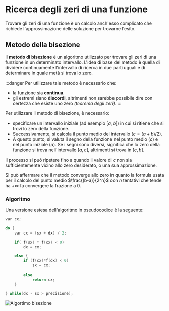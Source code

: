 # Ricerca degli zeri di una funzione

Trovare gli zeri di una funzione è un calcolo anch'esso complicato che richiede l'approssimazione delle soluzione per trovarne l'esito.

## Metodo della bisezione

Il **metodo di bisezione** è un algoritmo utilizzato per trovare gli zeri di una funzione in un determinato intervallo. L'idea di base del metodo è quella di dividere continuamente l'intervallo di ricerca in due parti uguali e di determinare in quale metà si trova lo zero.

:::danger
Per utilizzare tale metodo è necessario che:
- la funzione sia **continua**.
- gli estremi siano **discordi**, altrimenti non sarebbe possibile dire con certezza che esiste uno zero _(teorema degli zeri)_.
:::

Per utilizzare il metodo di bisezione, è necessario:

- specificare un intervallo iniziale (ad esempio $[a, b]$) in cui si ritiene che si trovi lo zero della funzione.
- Successivamente, si calcola il punto medio del intervallo ($c = (a+b)/2$).
- A questo punto, si valuta il segno della funzione nel punto medio ($c$) e nel punto iniziale ($a$). Se i segni sono diversi, significa che lo zero della funzione si trova nell'intervallo $[a,c]$, altrimenti si trova in $[c,b]$.

Il processo si può ripetere fino a quando il valore di $c$ non sia sufficientemente vicino allo zero desiderato, o una sua approssimazione.

Si può affermare che il metodo converge allo zero in quanto la formula usata per il calcolo del punto medio $\frac{(b-a)}{2^n}$ con $n$ tentativi che tende ha $+∞$ fa convergere la frazione a $0$.

### Algoritmo

Una versione estesa dell'algoritmo in pseudocodice è la seguente:

```c
var cx;

do {
	var cx = (sx + dx) / 2;

	if( f(sx) * f(cx) < 0)
		dx = cx;

	else {
		if (f(cx)*f(dx) < 0)
			sx = cx;
		
		else
			return cx;
	}
		
} while(dx - sx > precisione);
```
![Algortimo bisezione](../../build/img/calcolo_numerico/alg_bisez.png)
